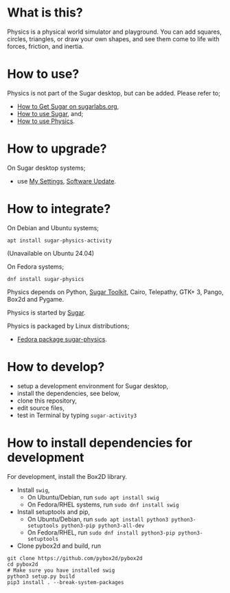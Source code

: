 What is this?
=============

Physics is a physical world simulator and playground.  You can add
squares, circles, triangles, or draw your own shapes, and see them
come to life with forces, friction, and inertia.

How to use?
===========

Physics is not part of the Sugar desktop, but can be added.  Please refer to;

* [How to Get Sugar on sugarlabs.org](https://sugarlabs.org/),
* [How to use Sugar](https://help.sugarlabs.org/), and;
* [How to use Physics](https://help.sugarlabs.org/physics.html).

How to upgrade?
===============

On Sugar desktop systems;
* use [My Settings](https://help.sugarlabs.org/my_settings.html), [Software Update](https://help.sugarlabs.org/my_settings.html#software-update).

How to integrate?
=================

On Debian and Ubuntu systems;

```
apt install sugar-physics-activity
```

(Unavailable on Ubuntu 24.04)

On Fedora systems;

```
dnf install sugar-physics
```

Physics depends on Python, [Sugar
Toolkit](https://github.com/sugarlabs/sugar-toolkit-gtk3), Cairo,
Telepathy, GTK+ 3, Pango, Box2d and Pygame.

Physics is started by [Sugar](https://github.com/sugarlabs/sugar).

Physics is packaged by Linux distributions;
* [Fedora package sugar-physics](https://src.fedoraproject.org/).

How to develop?
===============

* setup a development environment for Sugar desktop,
* install the dependencies, see below,
* clone this repository,
* edit source files,
* test in Terminal by typing `sugar-activity3`

How to install dependencies for development
===========================================

For development, install the Box2D library.

* Install `swig`,
   - On Ubuntu/Debian, run
    ```sudo apt install swig```
   - On Fedora/RHEL systems, run
    ```sudo dnf install swig```
* Install setuptools and pip,
   - On Ubuntu/Debian, run
   ```sudo apt install python3 python3-setuptools python3-pip python3-all-dev ```
   - On Fedora/RHEL, run
   ```sudo dnf install python3-pip python3-setuptools```
* Clone pybox2d and build, run
```
git clone https://github.com/pybox2d/pybox2d
cd pybox2d
# Make sure you have installed swig
python3 setup.py build
pip3 install . --break-system-packages
```
